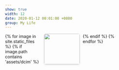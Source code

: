 ```yaml
---
show: true
width: 12
date: 2020-01-12 00:01:00 +0800
group: My Life
---
```

<style>
  .gallery {
    display: grid;
    grid-template-columns: repeat(4, 1fr); /* 设置为四列 */
    grid-gap: 10px; /* 图片之间的间隔 */
  }
  .gallery img {
    width: 100%;
    height: auto;
    border-radius: 5px;
    box-shadow: 0 2px 5px rgba(0,0,0,0.1);
  }
</style>
<div class="gallery">
  {% for image in site.static_files %}
    {% if image.path contains 'assets/dcim' %}
      <img src="{{ image.path | relative_url }}" class="img-fluid rounded" loading="lazy">
    {% endif %}
  {% endfor %}
</div>
